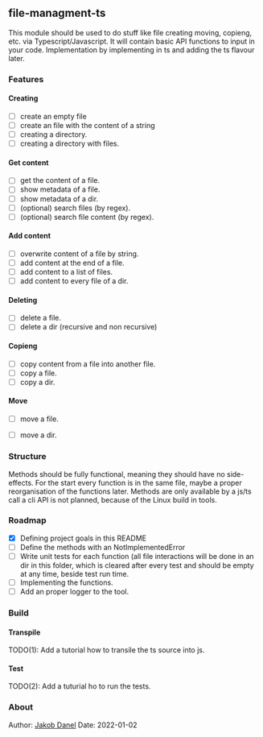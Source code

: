 ## file-managment-ts
This module should be used to do stuff like file creating moving, copieng, etc. via Typescript/Javascript. It will contain basic API functions to input in your code. Implementation by implementing in ts and adding the ts flavour later.

### Features

#### Creating 
- [ ] create an empty file
- [ ] create an file with the content of a string
- [ ] creating a directory.
- [ ] creating a directory with files.

#### Get content
- [ ] get the content of a file.
- [ ] show metadata of a file.
- [ ] show metadata of a dir.
- [ ] (optional) search files (by regex).
- [ ] (optional) search file content (by regex).

#### Add content
- [ ] overwrite content of a file by string.
- [ ] add content at the end of a file.
- [ ] add content to a list of files.
- [ ] add content to every file of a dir.
#### Deleting
- [ ] delete a file.
- [ ] delete a dir (recursive and non recursive)

#### Copieng
- [ ] copy content from a file into another file.
- [ ] copy a file.
- [ ] copy a dir.

#### Move
- [ ] move a file.
- [ ] move a dir.


### Structure
Methods should be fully functional, meaning they should have no side-effects. For the start every function is in the same file, maybe a proper reorganisation of the functions later. Methods are only available by a js/ts call a cli API is not planned, because of the Linux build in tools.

### Roadmap
- [x] Defining project goals in this README
- [ ] Define the methods with an NotImplementedError
- [ ] Write unit tests for each function (all file interactions will be done in an dir in this folder, which is cleared after every test and should be empty at any time, beside test run time.
- [ ] Implementing the functions.
- [ ] Add an proper logger to the tool.

### Build

#### Transpile
TODO(1): Add a tutorial how to transile the ts source into js.

#### Test
TODO(2): Add a tuturial ho to run the tests.


### About
Author: [Jakob Danel](https://github.com/jakobdanel)
Date: 2022-01-02


